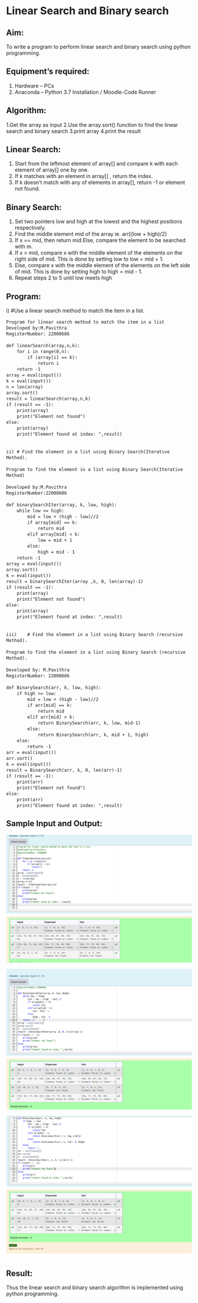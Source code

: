 # Linear Search and Binary search

## Aim:

To write a program to perform linear search and binary search using python programming.

## Equipment’s required:

1.	Hardware – PCs
2.	Anaconda – Python 3.7 Installation / Moodle-Code Runner

## Algorithm:

1.Get the array as input
2.Use the array.sort() function to find the linear search and binary search
3.print array
4.print the result

## Linear Search:

1.	Start from the leftmost element of array[] and compare k with each element of array[] one by one.
2.	If k matches with an element in array[] , return the index.
3.	If k doesn’t match with any of elements in array[], return -1 or 
element not found.

## Binary Search:

1.	Set two pointers low and high at the lowest and the highest positions respectively.
2.	Find the middle element mid of the array ie. arr[(low + high)/2]
3.	If x == mid, then return mid.Else, compare the element to be searched with m.
4.	If x > mid, compare x with the middle element of the elements on the right side of mid. This is done by setting low to low = mid + 1.
5.	Else, compare x with the middle element of the elements on the left side of mid. This is done by setting high to high = mid - 1.
6.	Repeat steps 2 to 5 until low meets high

## Program:

i)	#Use a linear search method to match the item in a list.
```
Program for linear search method to match the item in a list
Developed by:M.Pavithra
RegisterNumber: 22008686

def linearSearch(array,n,k):
    for i in range(0,n):
        if (array[i] == k):
            return i
    return -1        
array = eval(input())
k = eval(input()) 
n = len(array)
array.sort()
result = linearSearch(array,n,k)
if (result == -1):
    print(array)
    print("Element not found")
else:
    print(array)
    print("Element found at index: ",result)
    

ii)	# Find the element in a list using Binary Search(Iterative Method).

Program to find the element in a list using Binary Search(Iterative Method)

Developed by:M.Pavithra
RegisterNumber:22008686 

def binarySearchIter(array, k, low, high):
    while low <= high:
        mid = low + (high - low)//2
        if array[mid] == k:
            return mid
        elif array[mid] < k:
            low = mid + 1
        else:
            high = mid - 1
    return -1        
array = eval(input())
array.sort()
k = eval(input())
result = binarySearchIter(array ,k, 0, len(array)-1)
if (result == -1):
    print(array)
    print("Element not found")
else:
    print(array)
    print("Element found at index: ",result)


iii)	# Find the element in a list using Binary Search (recursive Method).

Program to find the element in a list using Binary Search (recursive Method).

Developed by: M.Pavithra
RegisterNumber: 22008686

def BinarySearch(arr, k, low, high):
    if high >= low:
        mid = low + (high - low)//2
        if arr[mid] == k:
            return mid
        elif arr[mid] > k:
            return BinarySearch(arr, k, low, mid-1)
        else:
            return BinarySearch(arr, k, mid + 1, high)
    else:
        return -1
arr = eval(input())
arr.sort()
k = eval(input())
result = BinarySearch(arr, k, 0, len(arr)-1)
if (result == -1):
    print(arr)
    print("Element not found")
else:
    print(arr)
    print("Element found at index: ",result)
```

## Sample Input and Output:

![](./linear.png)

![](./binary.png)

![](./recur.png)


## Result:

Thus the linear search and binary search algorithm is implemented using python programming.